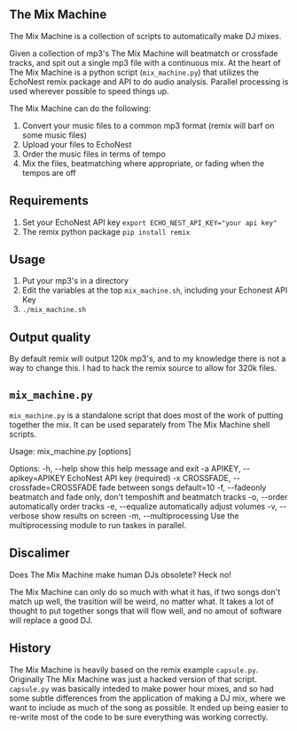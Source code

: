 ## The Mix Machine

The Mix Machine is a collection of scripts to automatically make DJ mixes. 

Given a collection of mp3's The Mix Machine will beatmatch or crossfade tracks, 
and spit out a single mp3 file with a continuous mix.  At the heart of 
The Mix Machine is a python script (`mix_machine.py`) that utilizes the 
EchoNest remix package and API to do audio analysis. Parallel processing is 
used wherever possible to speed things up. 

The Mix Machine can do the following:

1. Convert your music files to a common mp3 format (remix will barf on some music files)
2. Upload your files to EchoNest
3. Order the music files in terms of tempo
4. Mix the files, beatmatching where appropriate, or fading when the tempos are off

## Requirements 

1. Set your EchoNest API key `export ECHO_NEST_API_KEY="your api key"`
2. The remix python package `pip install remix`

## Usage

1. Put your mp3's in a directory 
2. Edit the variables at the top `mix_machine.sh`, including your Echonest API Key
3. `./mix_machine.sh`

## Output quality 

By default remix will output 120k mp3's, and to my knowledge there 
is not a way to change this. I had to hack the remix source to 
allow for 320k files. 

## `mix_machine.py`

`mix_machine.py` is a standalone script that does most of the work of 
putting together the mix. It can be used separately from The Mix Machine
shell scripts.

Usage: mix_machine.py [options] <list of mp3s>

Options:
  -h, --help            show this help message and exit
  -a APIKEY, --apikey=APIKEY
                        EchoNest API key (required)
  -x CROSSFADE, --crossfade=CROSSFADE
                         fade between songs default=10
  -f, --fadeonly        beatmatch and fade only, don't temposhift and
                        beatmatch tracks
  -o, --order           automatically order tracks
  -e, --equalize        automatically adjust volumes
  -v, --verbose         show results on screen
  -m, --multiprocessing
                        Use the multiprocessing module to run taskes in
                        parallel.

## Discalimer

Does The Mix Machine make human DJs obsolete? Heck no! 

The Mix Machine can only do so much with what it has, if two songs don't match
up well, the trasition will be weird, no matter what. It takes a lot of thought 
to put together songs that will flow well, and no amout of software will replace 
a good DJ. 

## History

The Mix Machine is heavily based on the remix example `capsule.py`. Originally
The Mix Machine was just a hacked version of that script. `capsule.py` was 
basically inteded to make power hour mixes, and so had some subtle differences
from the application of making a DJ mix, where we want to include as much 
of the song as possible. It ended up being easier to re-write most of the code 
to be sure everything was working correctly. 
